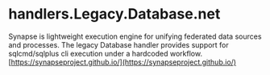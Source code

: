 # handlers.Legacy.Database.net
Synapse is lightweight execution engine for unifying federated data sources and processes. The legacy Database handler provides support for sqlcmd/sqlplus cli execution under a hardcoded workflow.
[https://synapseproject.github.io/](https://synapseproject.github.io/)

